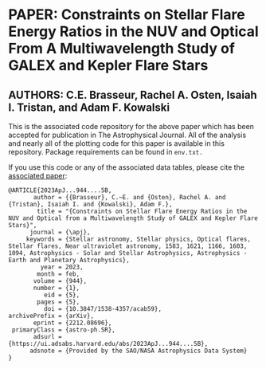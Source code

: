 # PAPER: Constraints on Stellar Flare Energy Ratios in the NUV and Optical From A Multiwavelength Study of GALEX and Kepler Flare Stars

## AUTHORS: C.E. Brasseur, Rachel A. Osten, Isaiah I. Tristan, and Adam F. Kowalski

This is the associated code repository for the above paper which has been accepted for publication in The Astrophysical Journal. All of the analysis and nearly all of the plotting code for this paper is available in this repository. Package requirements can be found in `env.txt.`

If you use this code or any of the associated data tables, please cite the [associated paper](https://ui.adsabs.harvard.edu/abs/2023ApJ...944....5B):

```
@ARTICLE{2023ApJ...944....5B,
       author = {{Brasseur}, C.~E. and {Osten}, Rachel A. and {Tristan}, Isaiah I. and {Kowalski}, Adam F.},
        title = "{Constraints on Stellar Flare Energy Ratios in the NUV and Optical from a Multiwavelength Study of GALEX and Kepler Flare Stars}",
      journal = {\apj},
     keywords = {Stellar astronomy, Stellar physics, Optical flares, Stellar flares, Near ultraviolet astronomy, 1583, 1621, 1166, 1603, 1094, Astrophysics - Solar and Stellar Astrophysics, Astrophysics - Earth and Planetary Astrophysics},
         year = 2023,
        month = feb,
       volume = {944},
       number = {1},
          eid = {5},
        pages = {5},
          doi = {10.3847/1538-4357/acab59},
archivePrefix = {arXiv},
       eprint = {2212.08696},
 primaryClass = {astro-ph.SR},
       adsurl = {https://ui.adsabs.harvard.edu/abs/2023ApJ...944....5B},
      adsnote = {Provided by the SAO/NASA Astrophysics Data System}
}
```
